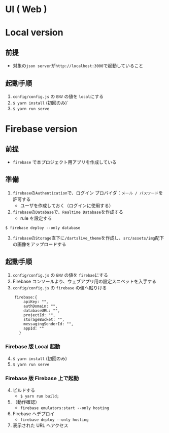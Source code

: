 # UI ( Web )

# Local version

## 前提

- 対象の`json server`が`http://localhost:3000`で起動していること

## 起動手順

1. `config/config.js` の `ENV` の値を `local`にする
1. `$ yarn install` (初回のみ)`
1. `$ yarn run serve`

# Firebase version

## 前提

- `firebase` で本プロジェクト用アプリを作成している

## 準備

1. `firebase`の`Authentication`で、ログイン プロバイダ：`メール / パスワード`を許可する
   - ユーザを作成しておく（ログインに使用する）
2. `firebase`の`Database`で、`Realtime Database`を作成する
   - rule を設定する

```
$ firebase deploy --only database
```

3. `firebase`の`Storage`直下に`/dartslive_theme`を作成し、`src/assets/img`配下の画像をアップロードする

## 起動手順

1. `config/config.js` の `ENV` の値を `firebae`にする
2. Firebase コンソールより、ウェブアプリ用の設定スニペットを入手する
3. `config/config.js` の `firebase` の値へ貼りける

```josn:
    firebase:{
        apiKey: "",
        authDomain: "",
        databaseURL: "",
        projectId: "",
        storageBucket: "",
        messagingSenderId: "",
        appId: ""
      }
```

### Firebase 版 Local 起動

4. `$ yarn install` (初回のみ)
5. `$ yarn run serve`

### Firebase 版 Firebase 上で起動

4. ビルドする
   - `$ yarn run build;`
5. （動作確認）
   - `firebase emulators:start --only hosting`
6. Firebase へデプロイ
   - `firebase deploy --only hosting`
7. 表示された URL へアクセス
